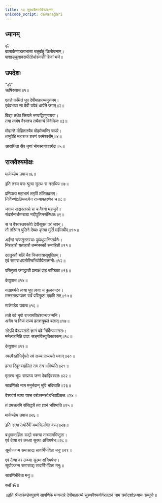 ```yaml
---
title: १३ सुरथवैश्ययोर्वरप्रदानम्
unicode_script: devanagari
---
```


<div class="audioEmbed"  caption="" src="https://archive.org/download/durgA-saptashatI/13-rAja-vaishya-varaH.mp3"></div>

## ध्यानम्
ॐ  
बालार्कमण्डलाभासां चतुर्बाहुं त्रिलोचनाम्।  
पाशाङ्‌कुशवराभीतीर्धारयन्तीं शिवां भजे॥

## उपदेशः
"ॐ"  
ऋषिरुवाच॥१॥

एतत्ते कथितं भूप देवीमाहात्म्यमुत्तमम्।  
एवंप्रभावा सा देवी ययेदं धार्यते जगत्॥२॥

विद्या तथैव क्रियते भगवद्विष्णुमायया।  
तया त्वमेष वैश्‍यश्‍च तथैवान्ये विवेकिनः॥३॥

मोह्यन्ते मोहिताश्‍चैव मोहमेष्यन्ति चापरे।  
तामुपैहि महाराज शरणं परमेश्‍वरीम्॥४॥

आराधिता सैव नृणां भोगस्वर्गापवर्गदा॥५॥

## राजवैश्यमोक्षः
मार्कण्डेय उवाच॥६॥

इति तस्य वचः श्रुत्वा सुरथः स नराधिपः॥७॥

प्रणिपत्य महाभागं तमृषिं शंसितव्रतम्।  
निर्विण्णोऽतिममत्वेन राज्यापहरणेन च॥८॥

जगाम सद्यस्तपसे स च वैश्यो महामुने।  
संदर्शनार्थमम्बाया नदीपुलिनसंस्थितः॥९॥

स च वैश्यस्तपस्तेपे देवीसूक्तं परं जपन्।  
तौ तस्मिन पुलिने देव्याः कृत्वा मूर्तिं महीमयीम्॥१०॥

अर्हणां चक्रतुस्तस्याः पुष्पधूपाग्नितर्पणैः।  
निराहारौ यताहारौ तन्मनस्कौ समाहितौ॥११॥

ददतुस्तौ बलिं चैव निजगात्रासृगुक्षितम्।  
एवं समाराधयतोस्त्रिभिर्वर्षैर्यतात्मनोः॥१२॥

परितुष्टा जगद्धात्री प्रत्यक्षं प्राह चण्डिका॥१३॥

देव्युवाच॥१४॥

यत्प्रार्थ्यते त्वया भूप त्वया च कुलनन्दन।  
मत्तस्तत्प्राप्यतां सर्वं परितुष्टा ददामि तत्॥१५॥

मार्कण्डेय उवाच॥१६॥

ततो वव्रे नृपो राज्यमविभ्रंश्‍यन्यजन्मनि।  
अत्रैव च निजं राज्यं हतशत्रुबलं बलात्॥१७॥

सोऽपि वैश्‍यस्ततो ज्ञानं वव्रे निर्विण्णमानसः।  
ममेत्यहमिति प्राज्ञः सङ्‌गविच्युतिकारकम्॥१८॥

देव्युवाच॥१९॥

स्वल्पैरहोभिर्नृपते स्वं राज्यं प्राप्स्यते भवान्॥२०॥

हत्वा रिपूनस्खलितं तव तत्र भविष्यति॥२१॥

मृतश्‍च भूयः सम्प्राप्य जन्म देवाद्विवस्वतः॥२२॥

सावर्णिको नाम मनुर्भवान् भुवि भविष्यति॥२३॥

वैश्‍यवर्य त्वया यश्‍च वरोऽस्मत्तोऽभिवाञ्छितः॥२४॥

तं प्रयच्छामि संसिद्ध्यै तव ज्ञानं भविष्यति॥२५॥

मार्कण्डेय उवाच॥२६॥

इति दत्त्वा तयोर्देवी यथाभिलषितं वरम्॥२७॥

बभूवान्तर्हिता सद्यो भक्त्या ताभ्यामभिष्टुता।  
एवं देव्या वरं लब्ध्वा सुरथः क्षत्रियर्षभः॥२८॥

सूर्याज्जन्म समासाद्य सावर्णिर्भविता मनुः॥२९॥

एवं देव्या वरं लब्ध्वा सुरथः क्षत्रियर्षभः।  
सूर्याज्जन्म समासाद्य सावर्णिर्भविता मनुः॥

सावर्णिर्भविता मनुः॥

क्लीं ॐ॥

॥इति श्रीमार्कण्डेयपुराणे सावर्णिके मन्वन्तरे देवीमाहात्म्ये सुरथवैश्ययोर्वरप्रदानं नाम त्रयोदशोऽध्यायः सम्पूर्णः॥
